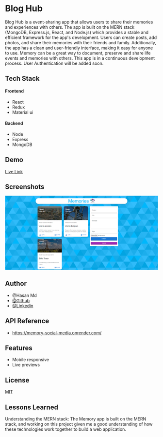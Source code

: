 # Blog Hub

Blog Hub is a event-sharing app that allows users to share their memories and
experiences with others. The app is built on the MERN stack (MongoDB, Express.js,
React, and Node.js) which provides a stable and efficient framework for the app's
development. Users can create posts, add photos, and share their memories
with their friends and family. Additionally, the app has a clean and user-friendly interface, making it easy for
anyone to use. Memory can be a great way to document, preserve and share life events
and memories with others. This app is in a continuous development process. User Authentication will be added soon.

## Tech Stack

#### Frontend

- React
- Redux
- Material ui

#### Backend

- Node
- Express
- MongoDB

## Demo

[Live Link](https://memorysharing.netlify.app/)

## Screenshots

![User interface](images/memory.png)

## Author

- @Hasan Md
- [@Github](https://github.com/hasanmd91?tab=repositories)
- [@Linkedin](https://www.linkedin.com/in/hasanmd91/?originalSubdomain=fi)

## API Reference

- https://memory-social-media.onrender.com/

## Features

- Mobile responsive
- Live previews

## License

[MIT](https://choosealicense.com/licenses/mit/)

## Lessons Learned

Understanding the MERN stack: The Memory app is built on the MERN stack,
and working on this project given me a good understanding of how these
technologies work together to build a web application.
